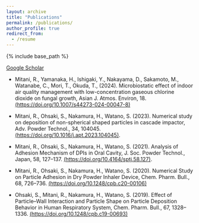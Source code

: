 ```yaml
---
layout: archive
title: "Publications"
permalink: /publications/
author_profile: true
redirect_from:
  - /resume
---
```


{% include base_path %}

[Google Scholar](https://scholar.google.co.jp/citations?hl=en&view_op=list_works&gmla=AJsN-F7MOdB0a5l9VT4gs_hjp572QDANbkQb-rozw_B3oqe8vkIVijqHTje_WYbYZoGMlBca1SlajJHlnOJi_zGsYU_4IoF9DLUAIV-K3EuAnSxHE-L88jY&user=XoJApAsAAAAJ)


* Mitani, R., Yamanaka, H., Ishigaki, Y., Nakayama, D., Sakamoto, M., Watanabe, C., Mori, T., Okuda, T., (2024). Microbiostatic effect of indoor air quality management with low-concentration gaseous chlorine dioxide on fungal growth, Asian J. Atmos. Environ, 18. [(https://doi.org/10.1007/s44273-024-00047-8)](https://doi.org/10.1007/s44273-024-00047-8)

  
* Mitani, R., Ohsaki, S., Nakamura, H., Watano, S. (2023). Numerical study on deposition of non-spherical shaped particles in cascade impactor, Adv. Powder Technol., 34, 104045. [(https://doi.org/10.1016/j.apt.2023.104045)](https://doi.org/10.1016/j.apt.2023.104045). 


* Mitani, R., Ohsaki, S., Nakamura, H., Watano, S. (2021). Analysis of Adhesion Mechanism of DPIs in Oral Cavity, J. Soc. Powder Technol., Japan, 58, 127–137. [(https://doi.org/10.4164/sptj.58.127)](https://doi.org/10.4164/sptj.58.127).  


* Mitani, R., Ohsaki, S., Nakamura, H., Watano, S. (2020). Numerical Study on Particle Adhesion in Dry Powder Inhaler Device, Chem. Pharm. Bull., 68, 726–736. [(https://doi.org/10.1248/cpb.c20-00106)](https://doi.org/10.1248/cpb.c20-00106)  


* Ohsaki, S., Mitani, R., Nakamura, H., Watano, S. (2019). Effect of Particle–Wall Interaction and Particle Shape on Particle Deposition Behavior in Human Respiratory System, Chem. Pharm. Bull., 67, 1328–1336. [(https://doi.org/10.1248/cpb.c19-00693)](https://doi.org/10.1248/cpb.c19-00693)  
  
  
